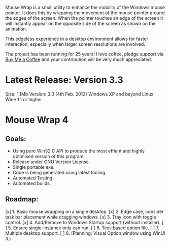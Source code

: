 Mouse Wrap is a small utility to enhance the mobility of the Windows mouse pointer. It does this by wrapping the movement of the mouse pointer around the edges of the screen. When the pointer touches an edge of the screen it will instantly appear on the opposite side of the screen as shown on the animation.

This edgeless experience in a desktop environment allows for faster interaction, especially when larger screen resolutions are involved.

The project has been running for 25 years! I love coffee, pledge support via [Buy Me a Coffee](https://buymeacoffee.com/danieldownes/mouse-wrap-4) and your contribution will be very much appreciated.

# Latest Release: Version 3.3
Size: 1.1Mb
Version: 3.3 (4th Feb. 2013)
Windows XP and beyond
Linux Wine 1.1 or higher


# Mouse Wrap 4

## Goals:
 - Using pure Win32 C API to produce the most effient and highly optimised version of this program.
 - Release under GNU Version License.
 - Single portable exe.
 - Code is being generated using latest tooling.
 - Automated Testing.
 - Automated builds.


## Roadmap:
 [x] 1. Basic mouse wrapping on a single desktop.
 [x] 2. Edge case, consider task bar placement while dragging windows. 
 [x] 3. Tray icon with toggle control.
 [x] 4. Add/Remove to Windows Startup support (without installer).
 [ ] 5. Ensure single-instance only can run.
 [ ] 6. Text-based option file.
 [ ] 7. Multiple desktop support.
 [ ] 8. (Planning: Visual Option window using WinUI 3.)
